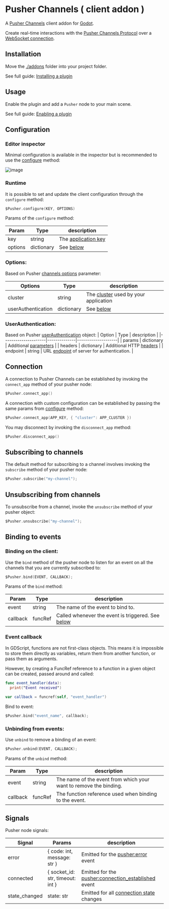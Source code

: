# Pusher Channels ( client addon )

A [Pusher Channels](https://pusher.com/channels) client  addon for [Godot](https://github.com/godotengine/godot).

Create real-time interactions with the [Pusher Channels Protocol](https://pusher.com/docs/channels/library_auth_reference/pusher-websockets-protocol/) over a [WebSocket connection](https://docs.godotengine.org/en/stable/tutorials/networking/websocket.html).

## Installation
Move the [./addons](https://github.com/btzr-io/pusher-websocket-godot/tree/main/addons/) folder into your project folder.

See full guide: [Installing a plugin](https://docs.godotengine.org/en/stable/tutorials/plugins/editor/installing_plugins.html#installing-a-plugin)


## Usage
Enable the plugin and add a `Pusher` node to your main scene.

See full guide: [Enabling a plugin](https://docs.godotengine.org/en/stable/tutorials/plugins/editor/installing_plugins.html#enabling-a-plugin)


## Configuration

### Editor inspector
Minimal configuration is available in the inspector but is recommended to use the [configure](#runtime) method:

![image](https://user-images.githubusercontent.com/14793624/221388478-c83e698a-1326-4d03-b98f-00390e9b8624.png)

### Runtime

It is possible to set and update the client configuration through the `configure` method:

```swift
$Pusher.configure(KEY, OPTIONS)
```

Params of the `configure` method:

| Param            | Type         | description             |
|------------------|--------------|-------------------------|
| key              | string       | The [application key](https://pusher.com/docs/channels/using_channels/connection/#applicationkey-2105278448)     |
| options          | dictionary   | See [below](#options)   |

### Options:

Based on Pusher [channels options](https://pusher.com/docs/channels/using_channels/connection/#channels-options-parameter) parameter:

| Options             | Type         | description        |
|---------------------|--------------|--------------------|
| cluster             | string       | The [cluster](https://pusher.com/docs/channels/miscellaneous/clusters/) used by your application |
| userAuthentication  | dictionary   | See [below](#userauthentication) |

### UserAuthentication:

Based on Pusher [userAuthentication](https://pusher.com/docs/channels/using_channels/connection/#userauthentication-849556825) object:
| Option             | Type         | description        |
|---------------------|--------------|--------------------|
| params              | dictionary   | Additional [parameters](https://pusher.com/docs/channels/using_channels/connection/#userauthenticationparams-133540021) |
| headers             | dictionary   | Additional HTTP [headers](https://pusher.com/docs/channels/using_channels/connection/#userauthenticationheaders-168766504) |
| endpoint            | string       | URL [endpoint](https://pusher.com/docs/channels/using_channels/connection/#userauthenticationendpoint-1618076675) of server for authentication. |

## Connection
A connection to Pusher Channels can be established by invoking the `connect_app` method of your pusher node:
```swift
$Pusher.connect_app()
```
A connection with custom configuration can be established by passing the same params from [configure](#runtime) method:
```swift
$Pusher.connect_app(APP_KEY, { "cluster": APP_CLUSTER })
```

You may disconnect by invoking the `disconnect_app` method:
```swift
$Pusher.disconnect_app()
```

## Subscribing to channels
The default method for subscribing to a channel involves invoking the `subscribe` method of your pusher node:
```swift
$Pusher.subscribe("my-channel");
```

## Unsubscribing from channels
To unsubscribe from a channel, invoke the `unsubscribe` method of your pusher object:
```swift
$Pusher.unsubscribe("my-channel");
```

## Binding to events

### Binding on the client:
Use the `bind` method of the pusher node to listen for an event on all the channels that you are currently subscribed to:

```swift
$Pusher.bind(EVENT, CALLBACK);
```
Params of the `bind` method:

| Param            | Type         | description             |
|------------------|--------------|-------------------------|
| event            | string       | The name of the event to bind to. | 
| callback         | funcRef      | Called whenever the event is triggered. See [below](#event-callback) |

### Event callback
In GDScript, functions are not first-class objects. This means it is impossible to store them directly as variables, return them from another function, or pass them as arguments.

However, by creating a FuncRef reference to a function in a given object can be created, passed around and called:

```swift
func event_handler(data):
  print("Event received")
  
var callback = funcref(self, "event_handler")
```

Bind to event:
```swift
$Pusher.bind("event_name", callback);
```

### Unbinding from events:
Use `unbind` to remove a binding of an event:

```swift
$Pusher.unbind(EVENT, CALLBACK);
```

Params of the `unbind` method:

| Param            | Type         | description             |
|------------------|--------------|-------------------------|
| event            | string       | The name of the event from which your want to remove the binding. | 
| callback         | funcRef      | The function reference used when binding to the event.    |


## Signals
Pusher node signals:

| Signal        | Params                               | description        |
|---------------|--------------------------------------|--------------------|
| error         | { code: int, message: str }          | Emitted for the [pusher:error](https://pusher.com/docs/channels/library_auth_reference/pusher-websockets-protocol/#pushererror-pusher-channels-greater-client) event    |
| connected     | { socket_id: str, timeout: int }     | Emitted for the [pusher:connection_established]( https://pusher.com/docs/channels/library_auth_reference/pusher-websockets-protocol/#pusherconnection_established-pusher-channels-greater-client) event |
| state_changed | state: str                           | Emitted for all [connection state](https://pusher.com/docs/channels/using_channels/connection/#connection-states) changes         |
